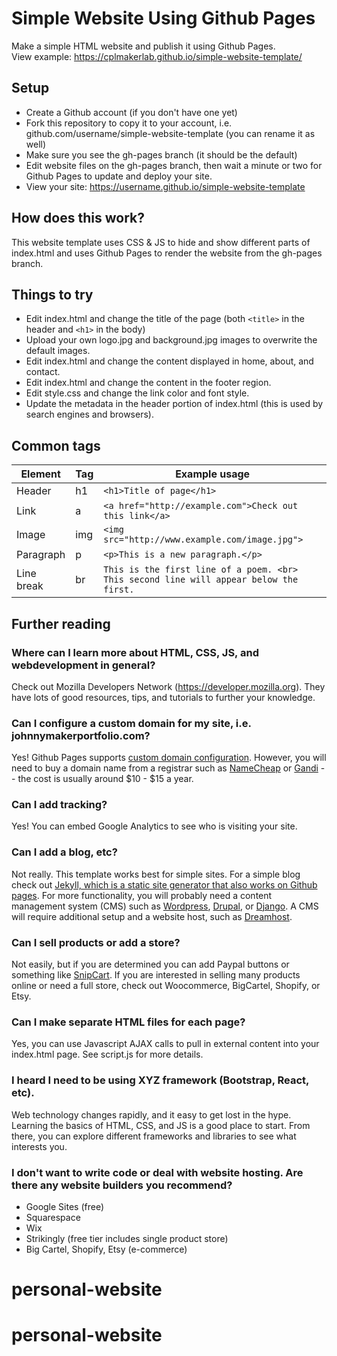# Simple Website Using Github Pages
Make a simple HTML website and publish it using Github Pages.  
View example: https://cplmakerlab.github.io/simple-website-template/

## Setup
- Create a Github account (if you don't have one yet)
- Fork this repository to copy it to your account, i.e. github.com/username/simple-website-template (you can rename it as well)
- Make sure you see the gh-pages branch (it should be the default)
- Edit website files on the gh-pages branch, then wait a minute or two for Github Pages to update and deploy your site.
- View your site: https://username.github.io/simple-website-template

## How does this work?
This website template uses CSS & JS to hide and show different parts of index.html and uses Github Pages to render the website from the gh-pages branch.

## Things to try
- Edit index.html and change the title of the page (both ```<title>``` in the header and ```<h1>``` in the body)
- Upload your own logo.jpg and background.jpg images to overwrite the default images.
- Edit index.html and change the content displayed in home, about, and contact.
- Edit index.html and change the content in the footer region.
- Edit style.css and change the link color and font style.
- Update the metadata in the header portion of index.html (this is used by search engines and browsers).

## Common tags

Element | Tag | Example usage
--- | --- | ---
Header | h1 | ```<h1>Title of page</h1>```
Link | a | ```<a href="http://example.com">Check out this link</a>```
Image | img | ```<img src="http://www.example.com/image.jpg">```
Paragraph | p | ```<p>This is a new paragraph.</p>```
Line break | br | ```This is the first line of a poem. <br> This second line will appear below the first. ```

## Further reading

### Where can I learn more about HTML, CSS, JS, and webdevelopment in general?
Check out Mozilla Developers Network (https://developer.mozilla.org). They have lots of good resources, tips, and tutorials to further your knowledge.

### Can I configure a custom domain for my site, i.e. johnnymakerportfolio.com?
Yes! Github Pages supports [custom domain configuration](https://help.github.com/en/github/working-with-github-pages/configuring-a-custom-domain-for-your-github-pages-site). However, you will need to buy a domain name from a registrar such as [NameCheap](https://www.namecheap.com/) or [Gandi](https://www.gandi.net/) -- the cost is usually around $10 - $15 a year.

### Can I add tracking?
Yes! You can embed Google Analytics to see who is visiting your site.

### Can I add a blog, etc?
Not really. This template works best for simple sites. For a simple blog check out [Jekyll, which is a static site generator that also works on Github pages](https://help.github.com/en/github/working-with-github-pages/setting-up-a-github-pages-site-with-jekyll). For more functionality, you will probably need a content management system (CMS) such as [Wordpress](https://wordpress.com), [Drupal](http://drupal.org), or [Django](https://www.djangoproject.com). A CMS will require additional setup and a website host, such as [Dreamhost](https://www.dreamhost.com/). 

### Can I sell products or add a store?
Not easily, but if you are determined you can add Paypal buttons or something like [SnipCart](https://snipcart.com/). If you are interested in selling many products online or need a full store, check out Woocommerce, BigCartel, Shopify, or Etsy.

### Can I make separate HTML files for each page?
Yes, you can use Javascript AJAX calls to pull in external content into your index.html page. See script.js for more details.

### I heard I need to be using XYZ framework (Bootstrap, React, etc).
Web technology changes rapidly, and it easy to get lost in the hype. Learning the basics of HTML, CSS, and JS is a good place to start. From there, you can explore different frameworks and libraries to see what interests you.

### I don't want to write code or deal with website hosting. Are there any website builders you recommend?
- Google Sites (free)
- Squarespace
- Wix
- Strikingly (free tier includes single product store)
- Big Cartel, Shopify, Etsy (e-commerce)


# personal-website
# personal-website
